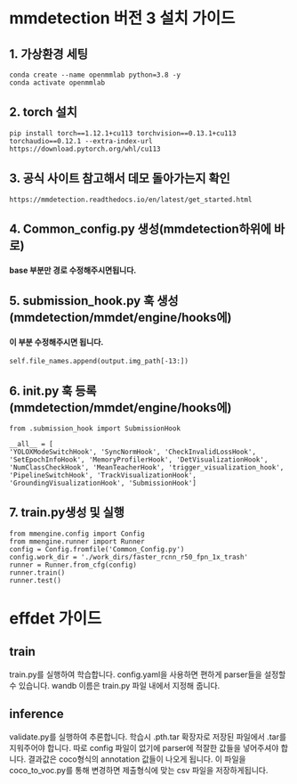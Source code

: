 # mmdetection 버전 3 설치 가이드

## 1. 가상환경 세팅
    conda create --name openmmlab python=3.8 -y
    conda activate openmmlab

## 2. torch 설치
    pip install torch==1.12.1+cu113 torchvision==0.13.1+cu113 torchaudio==0.12.1 --extra-index-url https://download.pytorch.org/whl/cu113
## 3. 공식 사이트 참고해서 데모 돌아가는지 확인
    https://mmdetection.readthedocs.io/en/latest/get_started.html
## 4. Common_config.py 생성(mmdetection하위에 바로)
#### __base__ 부분만 경로 수정해주시면됩니다.
## 5. submission_hook.py 훅 생성(mmdetection/mmdet/engine/hooks에)
#### 이 부분 수정해주시면 됩니다.
    self.file_names.append(output.img_path[-13:])
## 6. __init__.py 훅 등록 (mmdetection/mmdet/engine/hooks에)
    from .submission_hook import SubmissionHook
    
    __all__ = [
    'YOLOXModeSwitchHook', 'SyncNormHook', 'CheckInvalidLossHook',
    'SetEpochInfoHook', 'MemoryProfilerHook', 'DetVisualizationHook',
    'NumClassCheckHook', 'MeanTeacherHook', 'trigger_visualization_hook',
    'PipelineSwitchHook', 'TrackVisualizationHook',
    'GroundingVisualizationHook', 'SubmissionHook']
## 7. train.py생성 및 실행
    from mmengine.config import Config
    from mmengine.runner import Runner
    config = Config.fromfile('Common_Config.py')
    config.work_dir = './work_dirs/faster_rcnn_r50_fpn_1x_trash'
    runner = Runner.from_cfg(config)
    runner.train()
    runner.test()

# effdet 가이드

## train
train.py를 실행하여 학습합니다.
config.yaml을 사용하면 편하게 parser들을 설정할 수 있습니다.
wandb 이름은 train.py 파일 내에서 지정해 줍니다.

## inference
validate.py를 실행하여 추론합니다.
학습시 .pth.tar 확장자로 저장된 파일에서 .tar를 지워주어야 합니다.
따로 config 파일이 없기에 parser에 적잘한 값들을 넣어주셔야 합니다.
결과값은 coco형식의 annotation 값들이 나오게 됩니다.
이 파일을 coco_to_voc.py를 통해 변경하면 제출형식에 맞는 csv 파일을 저장하게됩니다.